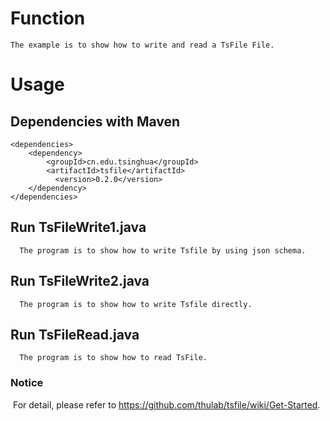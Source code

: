 # Function
```
The example is to show how to write and read a TsFile File.
```
# Usage
## Dependencies with Maven

```
<dependencies>
    <dependency>
        <groupId>cn.edu.tsinghua</groupId>
        <artifactId>tsfile</artifactId>
     	  <version>0.2.0</version>
    </dependency>
</dependencies>
```

## Run TsFileWrite1.java

```
  The program is to show how to write Tsfile by using json schema.
```

## Run TsFileWrite2.java

```
  The program is to show how to write Tsfile directly.
```

## Run TsFileRead.java

```
  The program is to show how to read TsFile.
```

### Notice 
  For detail, please refer to https://github.com/thulab/tsfile/wiki/Get-Started.
